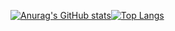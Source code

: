 [![Anurag's GitHub stats](https://github-readme-stats.vercel.app/api?username=WendellSg&theme=radical)](https://github.com/anuraghazra/github-readme-stats)[![Top Langs](https://github-readme-stats.vercel.app/api/top-langs/?username=WendellSg&layout=compact&theme=radical)](https://github.com/anuraghazra/github-readme-stats)

